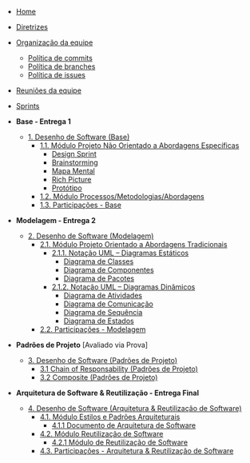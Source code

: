 <!-- docs/_sidebar.md -->

- [Home](/)
- [Diretrizes](/Diretrizes/Diretrizes.md)
- [Organização da equipe](/Organizacao/organizacao.md)
  - [Política de commits](/Organizacao/polit_commit.md)
  - [Política de branches](/Organizacao/polit_branches.md)
  - [Política de issues](/Organizacao/polit_issues.md)
- [Reuniões da equipe](Reunioes/AtasReuniao.md)
- [Sprints](Sprints/SprintBacklog.md)

- **Base - Entrega 1**

  - [1. Desenho de Software (Base)](/Base/1.Base.md)
    - [1.1. Módulo Projeto Não Orientado a Abordagens Específicas](/Base/1.1.AbordagemNaoEspecifica.md)
      - [Design Sprint](/Base/Designsprint.md)
      - [Brainstorming](/Base/Brainstorming.md)
      - [Mapa Mental](/Base/MapaMental.md)
      - [Rich Picture](/Base/RichPicture.md)
      - [Protótipo](Base/Prototipo.md)
    - [1.2. Módulo Processos/Metodologias/Abordagens](/Base/1.2.ProcessosMetodologiasAbordagens.md)
    - [1.3. Participações - Base](/Base/1.3.ParticipacoesBase.md)

- **Modelagem - Entrega 2**

  - [2. Desenho de Software (Modelagem)](/Modelagem/2.Modelagem.md)
    - [2.1. Módulo Projeto Orientado a Abordagens Tradicionais](/Modelagem/2.1.ModelagemTradicional.md)
      - [2.1.1. Notação UML – Diagramas Estáticos](Modelagem/2.1.1.UMLEstaticos.md)
        - [Diagrama de Classes](Modelagem/diagramaClasses.md)
        - [Diagrama de Componentes](Modelagem/diagramaComponentes.md)
        - [Diagrama de Pacotes](Modelagem/estaticos/diagrama_de_pacotes.md)
      - [2.1.2. Notação UML – Diagramas Dinâmicos](Modelagem/2.1.2.UMLDinamicos.md)
        - [Diagrama de Atividades](Modelagem/DiagramaAtividades.md)
        - [Diagrama de Comunicação](Modelagem/DiagramaComunicacao.md)
        - [Diagrama de Sequência](Modelagem/DiagramaSequencia.md)
        - [Diagrama de Estados](Modelagem/DiagramaEstados.md)
    - [2.2. Participações - Modelagem](Modelagem/2.2.ParticipacoesModelagem.md)

- **Padrões de Projeto** [Avaliado via Prova]

  - [3. Desenho de Software (Padrões de Projeto)](PadroesDeProjeto/3.PadroesDeProjeto.md)
    - [3.1 Chain of Responsability (Padrões de Projeto)](PadroesDeProjeto/ChainOfResponsibility.md)
    - [3.2 Composite (Padrões de Projeto)](PadroesDeProjeto/Composite/Composite.md)

- **Arquitetura de Software & Reutilização - Entrega Final**
  - [4. Desenho de Software (Arquitetura & Reutilização de Software)](ArquiteturaReutilizacao/4.ArquiteturaReutilizacao.md)
    - [4.1. Módulo Estilos e Padrões Arquiteturais](ArquiteturaReutilizacao/4.1.PadroesArquiteturais.md)
      - [4.1.1 Documento de Arquitetura de Software](/ArquiteturaReutilizacao/4.1.1.DAS.md)
    - [4.2. Módulo Reutilização de Software](ArquiteturaReutilizacao/4.2.ReutilizacaoDeSoftware.md)
      - [4.2.1 Módulo de Reutilização de Software](/ArquiteturaReutilizacao/4.2.1Reutilizacao.md)
    - [4.3. Participações - Arquitetura & Reutilização de Software](ArquiteturaReutilizacao/4.3.ParticipacoesArqReutilizacao.md)

